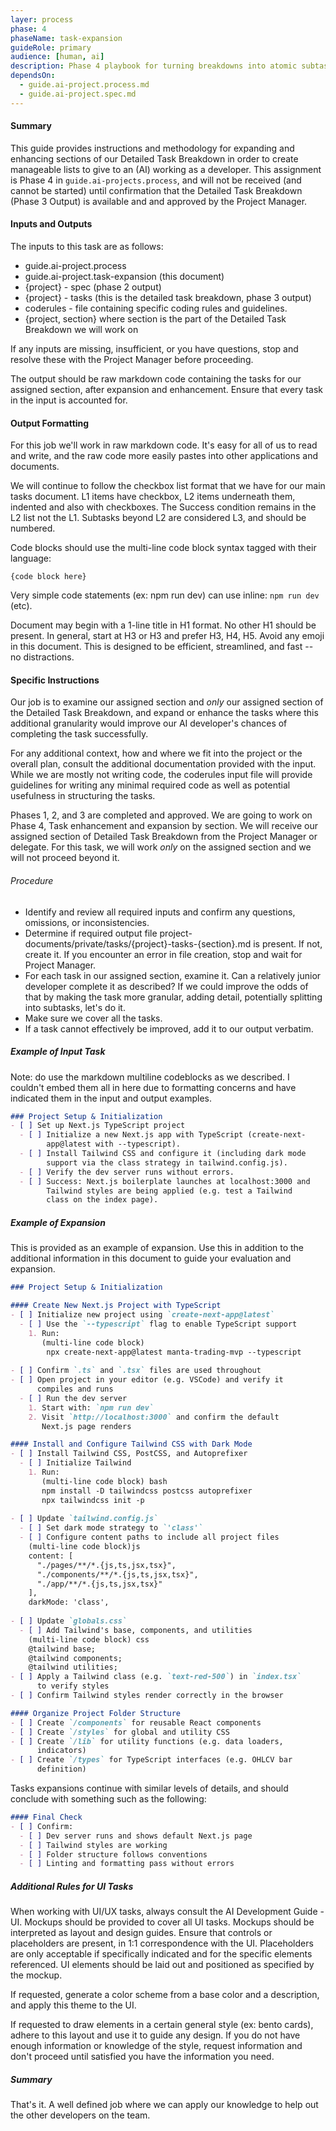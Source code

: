 ```yaml
---
layer: process
phase: 4
phaseName: task-expansion
guideRole: primary
audience: [human, ai]
description: Phase 4 playbook for turning breakdowns into atomic subtasks.
dependsOn:
  - guide.ai-project.process.md
  - guide.ai-project.spec.md
---
```

#### Summary
This guide provides instructions and methodology for expanding and enhancing sections of our Detailed Task Breakdown in order to create manageable lists to give to an (AI) working as a developer.  This assignment is Phase 4 in `guide.ai-projects.process`, and will not be received (and cannot be started) until confirmation that the Detailed Task Breakdown (Phase 3 Output) is available and and approved by the Project Manager.
#### Inputs and Outputs
The inputs to this task are as follows:
* guide.ai-project.process
* guide.ai-project.task-expansion (this document)
* {project} - spec (phase 2 output)
* {project} - tasks (this is the detailed task breakdown, phase 3 output)
* coderules - file containing specific coding rules and guidelines.
* {project, section} where section is the part of the Detailed Task Breakdown we will work on

If any inputs are missing, insufficient, or you have questions, stop and resolve these with the Project Manager before proceeding.

The output should be raw markdown code containing the tasks for our assigned section, after expansion and enhancement.  Ensure that every task in the input is accounted for.
#### Output Formatting
For this job we'll work in raw markdown code.  It's easy for all of us to read and write, and the raw code more easily pastes into other applications and documents.

We will continue to follow the checkbox list format that we have for our main tasks document.  L1 items have checkbox, L2 items underneath them, indented and also with checkboxes.  The Success condition remains in the L2 list not the L1.  Subtasks beyond L2 are considered L3, and should be numbered.

Code blocks should use the multi-line code block syntax tagged with their language:
```{language}
{code block here}
```

Very simple code statements (ex: npm run dev) can use inline: `npm run dev` (etc).

Document may begin with a 1-line title in H1 format.  No other H1 should be present.  In general, start at H3 or H3 and prefer H3, H4, H5.  Avoid any emoji in this document.  This is designed to be efficient, streamlined, and fast -- no distractions.

#### Specific Instructions
Our job is to examine our assigned section and *only* our assigned section of the Detailed Task Breakdown, and expand or enhance the tasks where this additional granularity would improve our AI developer's chances of completing the task successfully.

For any additional context, how and where we fit into the project or the overall plan, consult the additional documentation provided with the input.  While we are mostly not writing code, the coderules input file will provide guidelines for writing any minimal required code as well as potential usefulness in structuring the tasks.  

Phases 1, 2, and 3 are completed and approved.  We are going to work on Phase 4, Task enhancement and expansion by section.  We will receive our assigned section of Detailed Task Breakdown from the Project Manager or delegate.  For this task, we will work *only* on the assigned section and we will not proceed beyond it.  
###### Procedure
* Identify and review all required inputs and confirm any questions, omissions, or inconsistencies.
* Determine if required output file project-documents/private/tasks/{project}-tasks-{section}.md is present.  If not, create it.  If you encounter an error in file creation, stop and wait for Project Manager.  
* For each task in our assigned section, examine it.  Can a relatively junior developer complete it as described?  If we could improve the odds of that by making the task more granular, adding detail, potentially splitting into subtasks, let's do it.
* Make sure we cover all the tasks.
* If a task cannot effectively be improved, add it to our output verbatim.

##### Example of Input Task
Note: do use the markdown multiline codeblocks as we described.  I couldn't embed them all in here due to formatting concerns and have indicated them in the input and output examples.

```markdown
### Project Setup & Initialization
- [ ] Set up Next.js TypeScript project  
  - [ ] Initialize a new Next.js app with TypeScript (create-next-
        app@latest with --typescript).  
  - [ ] Install Tailwind CSS and configure it (including dark mode 
        support via the class strategy in tailwind.config.js).  
  - [ ] Verify the dev server runs without errors.  
  - [ ] Success: Next.js boilerplate launches at localhost:3000 and 
        Tailwind styles are being applied (e.g. test a Tailwind 
        class on the index page). 
```

##### Example of Expansion
This is provided as an example of expansion.  Use this in addition to the additional information in this document to guide your evaluation and expansion.  
```markdown
### Project Setup & Initialization

#### Create New Next.js Project with TypeScript
- [ ] Initialize new project using `create-next-app@latest`
  - [ ] Use the `--typescript` flag to enable TypeScript support  
    1. Run:
	   (multi-line code block)
        npx create-next-app@latest manta-trading-mvp --typescript
       
- [ ] Confirm `.ts` and `.tsx` files are used throughout
- [ ] Open project in your editor (e.g. VSCode) and verify it 
      compiles and runs
  - [ ] Run the dev server  
    1. Start with: `npm run dev`
    2. Visit `http://localhost:3000` and confirm the default 
       Next.js page renders

#### Install and Configure Tailwind CSS with Dark Mode
- [ ] Install Tailwind CSS, PostCSS, and Autoprefixer
  - [ ] Initialize Tailwind  
    1. Run:
       (multi-line code block) bash
       npm install -D tailwindcss postcss autoprefixer
       npx tailwindcss init -p
       
- [ ] Update `tailwind.config.js`
  - [ ] Set dark mode strategy to `'class'`
  - [ ] Configure content paths to include all project files
    (multi-line code block)js
    content: [
      "./pages/**/*.{js,ts,jsx,tsx}",
      "./components/**/*.{js,ts,jsx,tsx}",
      "./app/**/*.{js,ts,jsx,tsx}"
    ],
    darkMode: 'class',
    
- [ ] Update `globals.css`
  - [ ] Add Tailwind's base, components, and utilities
    (multi-line code block) css
    @tailwind base;
    @tailwind components;
    @tailwind utilities;
- [ ] Apply a Tailwind class (e.g. `text-red-500`) in `index.tsx` 
      to verify styles
- [ ] Confirm Tailwind styles render correctly in the browser

#### Organize Project Folder Structure
- [ ] Create `/components` for reusable React components
- [ ] Create `/styles` for global and utility CSS
- [ ] Create `/lib` for utility functions (e.g. data loaders, 
      indicators)
- [ ] Create `/types` for TypeScript interfaces (e.g. OHLCV bar 
      definition)
```

Tasks expansions continue with similar levels of details, and should conclude with something such as the following:
```markdown
#### Final Check
- [ ] Confirm:
  - [ ] Dev server runs and shows default Next.js page
  - [ ] Tailwind styles are working
  - [ ] Folder structure follows conventions
  - [ ] Linting and formatting pass without errors
```

##### Additional Rules for UI Tasks
When working with UI/UX tasks, always consult the AI Development Guide - UI.
Mockups should be provided to cover all UI tasks.  Mockups should be interpreted as layout and design guides.  Ensure that controls or placeholders are present, in 1:1 correspondence with the UI.  Placeholders are only acceptable if specifically indicated and for the specific elements referenced.  UI elements should be laid out and positioned as specified by the mockup.  

If requested, generate a color scheme from a base color and a description, and apply this theme to the UI.

If requested to draw elements in a certain general style (ex: bento cards), adhere to this layout and use it to guide any design.  If you do not have enough information or knowledge of the style, request information and don't proceed until satisfied you have the information you need.

##### Summary
That's it.  A well defined job where we can apply our knowledge to help out the other developers on the team.
